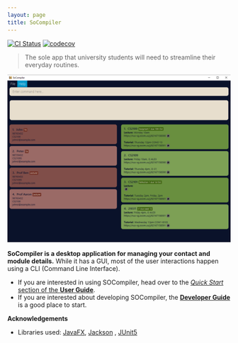 ```yaml
---
layout: page
title: SoCompiler
---
```


[![CI Status](https://github.com/se-edu/addressbook-level3/workflows/Java%20CI/badge.svg)](https://github.com/AY2223S1-CS2103T-W12-1/tp/actions)
[![codecov](https://codecov.io/gh/AY2223S1-CS2103T-W12-1/tp/branch/master/graph/badge.svg?token=5KEF39JO86)](https://codecov.io/gh/AY2223S1-CS2103T-W12-1/tp)

> The sole app that university students will need to streamline their everyday routines.

![Ui](images/Ui.png)

**SoCompiler is a desktop application for managing your contact and module details.** While it has a GUI, most of the user interactions happen using a CLI (Command Line Interface).

* If you are interested in using SOCompiler, head over to the [_Quick Start_ section of the **User Guide**](UserGuide.html#quick-start).
* If you are interested about developing SOCompiler, the [**Developer Guide**](DeveloperGuide.html) is a good place to start.

**Acknowledgements**

* Libraries used: [JavaFX](https://openjfx.io/), [Jackson](https://github.com/FasterXML/jackson)
  , [JUnit5](https://github.com/junit-team/junit5)
